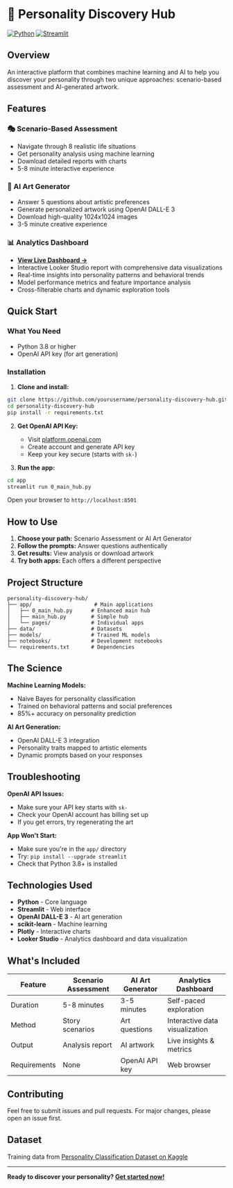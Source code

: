 # 🧠 Personality Discovery Hub

[![Python](https://img.shields.io/badge/Python-3.8+-blue.svg)](https://www.python.org/)
[![Streamlit](https://img.shields.io/badge/Streamlit-App-red.svg)](https://streamlit.io/)

## Overview

An interactive platform that combines machine learning and AI to help you discover your personality through two unique approaches: scenario-based assessment and AI-generated artwork.

## Features

### 🎭 Scenario-Based Assessment
- Navigate through 8 realistic life situations
- Get personality analysis using machine learning
- Download detailed reports with charts
- 5-8 minute interactive experience

### 🎨 AI Art Generator  
- Answer 5 questions about artistic preferences
- Generate personalized artwork using OpenAI DALL-E 3
- Download high-quality 1024x1024 images
- 3-5 minute creative experience

### 📊 Analytics Dashboard
- **[View Live Dashboard →](https://lookerstudio.google.com/reporting/2afa875c-2e09-428d-8554-cd73e45f72f6)**
- Interactive Looker Studio report with comprehensive data visualizations
- Real-time insights into personality patterns and behavioral trends
- Model performance metrics and feature importance analysis
- Cross-filterable charts and dynamic exploration tools

## Quick Start

### What You Need
- Python 3.8 or higher
- OpenAI API key (for art generation)

### Installation

1. **Clone and install:**
```bash
git clone https://github.com/yourusername/personality-discovery-hub.git
cd personality-discovery-hub
pip install -r requirements.txt
```

2. **Get OpenAI API Key:**
   - Visit [platform.openai.com](https://platform.openai.com/api-keys)
   - Create account and generate API key
   - Keep your key secure (starts with `sk-`)

3. **Run the app:**
```bash
cd app
streamlit run 0_main_hub.py
```

Open your browser to `http://localhost:8501`

## How to Use

1. **Choose your path:** Scenario Assessment or AI Art Generator
2. **Follow the prompts:** Answer questions authentically  
3. **Get results:** View analysis or download artwork
4. **Try both apps:** Each offers a different perspective

## Project Structure

```
personality-discovery-hub/
├── app/                    # Main applications
│   ├── 0_main_hub.py      # Enhanced main hub
│   ├── main_hub.py        # Simple hub
│   └── pages/             # Individual apps
├── data/                  # Datasets
├── models/                # Trained ML models  
├── notebooks/             # Development notebooks
└── requirements.txt       # Dependencies
```

## The Science

**Machine Learning Models:**
- Naive Bayes for personality classification
- Trained on behavioral patterns and social preferences
- 85%+ accuracy on personality prediction

**AI Art Generation:**
- OpenAI DALL-E 3 integration
- Personality traits mapped to artistic elements
- Dynamic prompts based on your responses

## Troubleshooting

**OpenAI API Issues:**
- Make sure your API key starts with `sk-`
- Check your OpenAI account has billing set up
- If you get errors, try regenerating the art

**App Won't Start:**
- Make sure you're in the `app/` directory
- Try: `pip install --upgrade streamlit`
- Check that Python 3.8+ is installed

## Technologies Used

- **Python** - Core language
- **Streamlit** - Web interface
- **OpenAI DALL-E 3** - AI art generation
- **scikit-learn** - Machine learning
- **Plotly** - Interactive charts
- **Looker Studio** - Analytics dashboard and data visualization

## What's Included

| Feature | Scenario Assessment | AI Art Generator | Analytics Dashboard |
|---------|-------------------|------------------|-------------------|
| Duration | 5-8 minutes | 3-5 minutes | Self-paced exploration |
| Method | Story scenarios | Art questions | Interactive data visualization |
| Output | Analysis report | AI artwork | Live insights & metrics |
| Requirements | None | OpenAI API key | Web browser |

## Contributing

Feel free to submit issues and pull requests. For major changes, please open an issue first.

## Dataset

Training data from [Personality Classification Dataset on Kaggle](https://www.kaggle.com/datasets/rakeshkapilavai/extrovert-vs-introvert-behavior-data)

---

**Ready to discover your personality? [Get started now!](#quick-start)**
